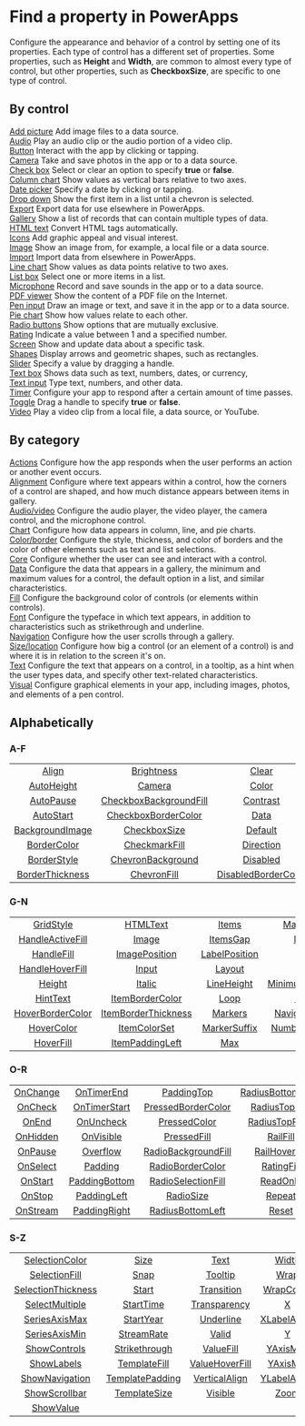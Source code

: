 <properties
   pageTitle="Find a property | Microsoft PowerApps"
   description="Find a property by control, by category, or alphabetically."
   services=""
   suite="powerapps"
   documentationCenter="na"
   authors="aftowen"
   manager="erikre"
   editor=""
   tags=""/>
<tags
   ms.service="powerapps"
   ms.devlang="na"
   ms.topic="article"
   ms.tgt_pltfrm="na"
   ms.workload="na"
   ms.date="03/17/2016"
   ms.author="anneta"/>

# Find a property in PowerApps #
Configure the appearance and behavior of a control by setting one of its properties. Each type of control has a different set of properties. Some properties, such as **Height** and **Width**, are common to almost every type of control, but other properties, such as **CheckboxSize**, are specific to one type of control.

## By control ##
[Add picture](control-add-picture.md) Add image files to a data source.
<br>[Audio](control-audio-video.md) Play an audio clip or the audio portion of a video clip.
<br>[Button](control-button.md) Interact with the app by clicking or tapping.
<br>[Camera](control-camera.md) Take and save photos in the app or to a data source.
<br>[Check box](control-check-box.md) Select or clear an option to specify **true** or **false**.
<br>[Column chart](control-column-line-chart.md) Show values as vertical bars relative to two axes.
<br>[Date picker](control-date-picker.md) Specify a date by clicking or tapping.
<br>[Drop down](control-drop-down.md) Show the first item in a list until a chevron is selected.
<br>[Export](control-export-import.md) Export data for use elsewhere in PowerApps.
<br>[Gallery](control-gallery.md) Show a list of records that can contain multiple types of data.
<br>[HTML text](control-html-text.md) Convert HTML tags automatically.
<br>[Icons](control-shapes-icons.md) Add graphic appeal and visual interest.
<br>[Image](control-image.md) Show an image from, for example, a local file or a data source.
<br>[Import](control-export-import.md) Import data from elsewhere in PowerApps.
<br>[Line chart](control-column-line-chart.md) Show values as data points relative to two axes.
<br>[List box](control-list-box.md) Select one or more items in a list.
<br>[Microphone](control-microphone.md) Record and save sounds in the app or to a data source.
<br>[PDF viewer](control-pdf-viewer.md) Show the content of a PDF file on the Internet.
<br>[Pen input](control-pen-input.md) Draw an image or text, and save it in the app or to a data source.
<br>[Pie chart](control-pie-chart.md) Show how values relate to each other.
<br>[Radio buttons](control-radio.md) Show options that are mutually exclusive.
<br>[Rating](control-rating.md) Indicate a value between 1 and a specified number.
<br>[Screen](control-screen.md) Show and update data about a specific task.
<br>[Shapes](control-shapes-icons.md) Display arrows and geometric shapes, such as rectangles.
<br>[Slider](control-slider.md) Specify a value by dragging a handle.
<br>[Text box](control-text-box.md) Shows data such as text, numbers, dates, or currency,
<br>[Text input](control-text-input.md) Type text, numbers, and other data.
<br>[Timer](control-timer.md) Configure your app to respond after a certain amount of time passes.
<br>[Toggle](control-toggle.md) Drag a handle to specify **true** or **false**.
<br>[Video](control-audio-video.md) Play a video clip from a local file, a data source, or YouTube.

## By category ##
[Actions](properties-actions.md) Configure how the app responds when the user performs an action or another event occurs.<br>
[Alignment](properties-alignment.md) Configure where text appears within a control, how the corners of a control are shaped, and how much distance appears between items in gallery.<br>
[Audio/video](properties-audio-video.md) Configure the audio player, the video player, the camera control, and the microphone control.<br>
[Chart](properties-chart.md) Configure how data appears in column, line, and pie charts.<br>
[Color/border](properties-color-border.md) Configure the style, thickness, and color of borders and the color of other elements such as text and list selections.<br>
[Core](properties-core.md) Configure whether the user can see and interact with a control.<br>
[Data](properties-data.md) Configure the data that appears in a gallery, the minimum and maximum values for a control, the default option in a list, and similar characteristics.<br>
[Fill](properties-fill.md) Configure the background color of controls (or elements within controls).<br>
[Font](properties-font.md) Configure the typeface in which text appears, in addition to characteristics such as strikethrough and underline.<br>
[Navigation](properties-navigation.md) Configure how the user scrolls through a gallery.<br>
[Size/location](properties-size-location.md) Configure how big a control (or an element of a control) is and where it is in relation to the screen it's on.<br>
[Text](properties-text.md) Configure the text that appears on a control, in a tooltip, as a hint when the user types data, and specify other text-related characteristics.<br>
[Visual](properties-visual.md) Configure graphical elements in your app, including images, photos, and elements of a pen control.<br>

## Alphabetically ##

### A-F ###
|||||
|:-:|:-:|:-:|:-:|
| [Align](properties-reference1.md)           | [Brightness](properties-reference1.md)             | [Clear](properties-reference1.md)               | [DisabledColor](properties-reference1.md) |
| [AutoHeight](properties-reference1.md)      | [Camera](properties-reference1.md)                 | [Color](properties-reference1.md)               | [DisabledFill](properties-reference1.md)  |
| [AutoPause](properties-reference1.md)       | [CheckboxBackgroundFill](properties-reference1.md) | [Contrast](properties-reference1.md)            | [Duration](properties-reference1.md)      |
| [AutoStart](properties-reference1.md)       | [CheckboxBorderColor](properties-reference1.md)    | [Data](properties-reference1.md)                | [EndYear](properties-reference1.md)       |
| [BackgroundImage](properties-reference1.md) | [CheckboxSize](properties-reference1.md)           | [Default](properties-reference1.md)             | [Explode](properties-reference1.md)       |
| [BorderColor](properties-reference1.md)     | [CheckmarkFill](properties-reference1.md)          | [Direction](properties-reference1.md)           | [Fill](properties-reference1.md)          |
| [BorderStyle](properties-reference1.md)     | [ChevronBackground](properties-reference1.md)      | [Disabled](properties-reference1.md)            | [Font](properties-reference1.md)          |
| [BorderThickness](properties-reference1.md) | [ChevronFill](properties-reference1.md)            | [DisabledBorderColor](properties-reference1.md) | [FontWeight](properties-reference1.md)    |
### G-N ###
|||||
|:-:|:-:|:-:|:-:|
| [GridStyle](properties-reference1.md)        | [HTMLText](properties-reference1.md)            | [Items](properties-reference1.md)         | [MaxLength](properties-reference1.md)       |
| [HandleActiveFill](properties-reference1.md) | [Image](properties-reference1.md)               | [ItemsGap](properties-reference1.md)      | [Media](properties-reference1.md)           |
| [HandleFill](properties-reference1.md)       | [ImagePosition](properties-reference1.md)       | [LabelPosition](properties-reference1.md) | [Mic](properties-reference1.md)             |
| [HandleHoverFill](properties-reference1.md)  | [Input](properties-reference1.md)               | [Layout](properties-reference1.md)        | [Min](properties-reference1.md)             |
| [Height](properties-reference1.md)           | [Italic](properties-reference1.md)              | [LineHeight](properties-reference1.md)    | [MinimumBarWidth](properties-reference1.md) |
| [HintText](properties-reference1.md)         | [ItemBorderColor](properties-reference1.md)     | [Loop](properties-reference1.md)          | [Mode](properties-reference1.md)            |
| [HoverBorderColor](properties-reference1.md) | [ItemBorderThickness](properties-reference1.md) | [Markers](properties-reference1.md)       | [NavigationStep](properties-reference2.md)  |
| [HoverColor](properties-reference1.md)       | [ItemColorSet](properties-reference1.md)        | [MarkerSuffix](properties-reference1.md)  | [NumberOfSeries](properties-reference2.md)  |
| [HoverFill](properties-reference1.md)        | [ItemPaddingLeft](properties-reference1.md)     | [Max](properties-reference1.md)           |                                             |

### O-R ###
| ||||
|:-:|:-:|:-:|:-:|
| [OnChange](properties-reference2.md) | [OnTimerEnd](properties-reference2.md)    | [PaddingTop](properties-reference2.md)          | [RadiusBottomRight](properties-reference2.md) |
| [OnCheck](properties-reference2.md)  | [OnTimerStart](properties-reference2.md)  | [PressedBorderColor](properties-reference2.md)  | [RadiusTopLeft](properties-reference2.md)     |
| [OnEnd](properties-reference2.md)    | [OnUncheck](properties-reference2.md)     | [PressedColor](properties-reference2.md)        | [RadiusTopRight](properties-reference2.md)    |
| [OnHidden](properties-reference2.md) | [OnVisible](properties-reference2.md)     | [PressedFill](properties-reference2.md)         | [RailFill](properties-reference2.md)          |
| [OnPause](properties-reference2.md)  | [Overflow](properties-reference2.md)      | [RadioBackgroundFill](properties-reference2.md) | [RailHoverFill](properties-reference2.md)     |
| [OnSelect](properties-reference2.md) | [Padding](properties-reference2.md)       | [RadioBorderColor](properties-reference2.md)    | [RatingFill](properties-reference2.md)        |
| [OnStart](properties-reference2.md)  | [PaddingBottom](properties-reference2.md) | [RadioSelectionFill](properties-reference2.md)  | [ReadOnly](properties-reference2.md)          |
| [OnStop](properties-reference2.md)   | [PaddingLeft](properties-reference2.md)   | [RadioSize](properties-reference2.md)           | [Repeat](properties-reference2.md)            |
| [OnStream](properties-reference2.md) | [PaddingRight](properties-reference2.md)  | [RadiusBottomLeft](properties-reference2.md)    | [Reset](properties-reference2.md)             |

### S-Z ###
| ||||
|:-:|:-:|:-:|:-:|
| [SelectionColor](properties-reference2.md)     | [Size](properties-reference2.md)            | [Text](properties-reference2.md)           | [Width](properties-reference2.md)       |
| [SelectionFill](properties-reference2.md)      | [Snap](properties-reference2.md)            | [Tooltip](properties-reference2.md)        | [Wrap](properties-reference2.md)        |
| [SelectionThickness](properties-reference2.md) | [Start](properties-reference2.md)           | [Transition](properties-reference2.md)     | [WrapCount](properties-reference2.md)   |
| [SelectMultiple](properties-reference2.md)     | [StartTime](properties-reference2.md)       | [Transparency](properties-reference2.md)   | [X](properties-reference2.md)           |
| [SeriesAxisMax](properties-reference2.md)      | [StartYear](properties-reference2.md)       | [Underline](properties-reference2.md)      | [XLabelAngle](properties-reference2.md) |
| [SeriesAxisMin](properties-reference2.md)      | [StreamRate](properties-reference2.md)      | [Valid](properties-reference2.md)          | [Y](properties-reference2.md)           |
| [ShowControls](properties-reference2.md)       | [Strikethrough](properties-reference2.md)   | [ValueFill](properties-reference2.md)      | [YAxisMax](properties-reference2.md)    |
| [ShowLabels](properties-reference2.md)         | [TemplateFill](properties-reference2.md)    | [ValueHoverFill](properties-reference2.md) | [YAxisMin](properties-reference2.md)    |
| [ShowNavigation](properties-reference2.md)     | [TemplatePadding](properties-reference2.md) | [VerticalAlign](properties-reference2.md)  | [YLabelAngle](properties-reference2.md) |
| [ShowScrollbar](properties-reference2.md)      | [TemplateSize](properties-reference2.md)    | [Visible](properties-reference2.md)        | [Zoom](properties-reference2.md)        |
| [ShowValue](properties-reference2.md)          |                                             |                                            |                                         |
